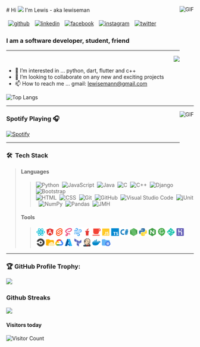 <img align="right" alt="GIF" height="160px" src="https://octodex.github.com/images/daftpunktocat-guy.gif" />
# Hi <img src="https://media.giphy.com/media/hvRJCLFzcasrR4ia7z/giphy.gif" width="25px"> I'm Lewis - aka lewiseman
<p align="left">
	<a href="https://github.com/imakash3011"><img alt="github" width="7%" style="padding:5px" src="https://img.icons8.com/clouds/100/000000/github.png"/></a>
	<a href="https://www.linkedin.com/in/imakash3011/"><img alt="linkedin" width="7%" style="padding:5px" src="https://img.icons8.com/clouds/100/000000/linkedin.png"/></a>
	<a href="https://www.facebook.com/imakash3011/"><img alt="facebook" width="7%" style="padding:5px" src="https://img.icons8.com/clouds/100/000000/facebook-new.png"/></a>
	<a href="https://www.instagram.com/imakash3011/"><img alt="instagram" width="7%" style="padding:5px" src="https://img.icons8.com/clouds/100/000000/instagram.png"/></a>
	<a href="https://twitter.com/imakash3011"><img alt="twitter" width="7%" style="padding:5px" src="https://img.icons8.com/clouds/100/000000/twitter.png"/></a>
</p>

### I am a software developer, student, friend
---
<img align="right" src="https://github-readme-stats.vercel.app/api?username=lewiseman&hide_border=true&show_icons=true&theme=radical&bg_color=00000000">

<br/>

- 👀 I’m interested in ... python, dart, flutter and c++
- 💞️ I’m looking to collaborate on any new and exciting projects
- 📫 How to reach me ... gmail: lewisemann@gmail.com

![Top Langs](https://github-readme-stats.vercel.app/api/top-langs/?username=lewiseman&layout=compact&hide_border=true&show_icons=true&theme=radical&bg_color=00000000)

---
<img align="right" alt="GIF" height="170px" src="https://media.giphy.com/media/J5B1Y8QZnzXXbLQIBu/giphy.gif" />

### Spotify Playing 🎧

[![Spotify](https://novatorem-kyzbk7wxl-bardiesel.vercel.app/api/spotify)](https://open.spotify.com/user/31doy22mvycwt43tx6ajtqe7tdtu)

---
### 🛠 &nbsp;Tech Stack
 > #### Languages
 >> ![Python](https://img.shields.io/badge/-Python-05122A?style=flat&logo=python)&nbsp;
![JavaScript](https://img.shields.io/badge/-JavaScript-05122A?style=flat&logo=javascript)&nbsp;
![Java](https://img.shields.io/badge/-Java-05122A?style=flat&logo=Java&logoColor=FFA518)&nbsp;
![C](https://img.shields.io/badge/-C-05122A?style=flat&logo=C&logoColor=A8B9CC)&nbsp;
![C++](https://img.shields.io/badge/-C++-05122A?style=flat&logo=C%2B%2B&logoColor=00599C)&nbsp;
![Django](https://img.shields.io/badge/-Django-05122A?style=flat&logo=django&logoColor=092E20)&nbsp;
![Bootstrap](https://img.shields.io/badge/-Bootstrap-05122A?style=flat&logo=bootstrap&logoColor=563D7C)\
![HTML](https://img.shields.io/badge/-HTML-05122A?style=flat&logo=HTML5)&nbsp;
![CSS](https://img.shields.io/badge/-CSS-05122A?style=flat&logo=CSS3&logoColor=1572B6)&nbsp;
![Git](https://img.shields.io/badge/-Git-05122A?style=flat&logo=git)&nbsp;
![GitHub](https://img.shields.io/badge/-GitHub-05122A?style=flat&logo=github)&nbsp;
![Visual Studio Code](https://img.shields.io/badge/-Visual%20Studio%20Code-05122A?style=flat&logo=visual-studio-code&logoColor=007ACC)&nbsp;
![jUnit](https://img.shields.io/badge/jUnit%20-%23150458.svg?&style=flat&logo=Java&logoColor=white)&nbsp;
![NumPy](https://img.shields.io/badge/numpy%20-%23013243.svg?&style=flat&logo=numpy&logoColor=white)&nbsp;
![Pandas](https://img.shields.io/badge/pandas%20-%23150458.svg?&style=flat&logo=pandas&logoColor=white)&nbsp;
![JMH](https://img.shields.io/badge/JMH%20-%23150458.svg?&style=flat&logo=Java&logoColor=white)&nbsp;
> #### Tools
>> <img src="https://raw.githubusercontent.com/PKief/vscode-material-icon-theme/main/icons/react.svg" alt="react" width="25" height="25" /><img src="https://raw.githubusercontent.com/PKief/vscode-material-icon-theme/main/icons/angular.svg" alt="angular-js" width="25" height="25" /><img src="https://raw.githubusercontent.com/PKief/vscode-material-icon-theme/main/icons/svelte.svg" alt="svelte" width="25" height="25" /><img src="https://raw.githubusercontent.com/PKief/vscode-material-icon-theme/main/icons/sass.svg" alt="sass" width="25" height="25" /><img src="https://raw.githubusercontent.com/PKief/vscode-material-icon-theme/main/icons/windicss.svg" alt="Windi CSS" width="25" height="25" /><img src="https://raw.githubusercontent.com/PKief/vscode-material-icon-theme/main/icons/gulp.svg" alt="gulp" width="25" height="25" /><img src="https://raw.githubusercontent.com/PKief/vscode-material-icon-theme/main/icons/java.svg" alt="java" width="25" height="25" /><img src="https://raw.githubusercontent.com/PKief/vscode-material-icon-theme/main/icons/javascript.svg" alt="javascript" width="25" height="25" /><img src="https://raw.githubusercontent.com/PKief/vscode-material-icon-theme/main/icons/typescript.svg" alt="typescript" width="25" height="25" /><img src="https://raw.githubusercontent.com/PKief/vscode-material-icon-theme/main/icons/csharp.svg" alt=".NET" width="25" height="25" /><img src="https://raw.githubusercontent.com/PKief/vscode-material-icon-theme/main/icons/nodejs_alt.svg" alt="nodejs" width="25" height="25" /><img src="https://raw.githubusercontent.com/PKief/vscode-material-icon-theme/main/icons/python.svg" alt="python" width="25" height="25" /><img src="https://raw.githubusercontent.com/PKief/vscode-material-icon-theme/main/icons/nginx.svg" alt="nginx" width="25" height="25" /><img src="https://raw.githubusercontent.com/PKief/vscode-material-icon-theme/main/icons/cucumber.svg" alt="cucumber" width="25" height="25" /><img src="https://raw.githubusercontent.com/PKief/vscode-material-icon-theme/main/icons/netlify.svg" alt="netlify" width="25" height="25" /><img src="https://raw.githubusercontent.com/PKief/vscode-material-icon-theme/main/icons/heroku.svg" alt="heroku" width="25" height="25" /><img src="https://raw.githubusercontent.com/PKief/vscode-material-icon-theme/main/icons/circleci_light.svg" alt="circleci" width="25" height="25" /><img src="https://raw.githubusercontent.com/PKief/vscode-material-icon-theme/main/icons/folder-aws.svg" alt="aws" width="25" height="25" /><img src="https://raw.githubusercontent.com/PKief/vscode-material-icon-theme/main/icons/gcp.svg" alt="gcp" width="25" height="25" /><img src="https://raw.githubusercontent.com/PKief/vscode-material-icon-theme/main/icons/azure.svg" alt="azure" width="25" height="25" /><img src="https://raw.githubusercontent.com/PKief/vscode-material-icon-theme/main/icons/terraform.svg" alt="Terraform" width="25" height="25" /><img src="https://raw.githubusercontent.com/PKief/vscode-material-icon-theme/main/icons/jenkins.svg" alt="Jenkins" width="25" height="25" /><img src="https://raw.githubusercontent.com/PKief/vscode-material-icon-theme/main/icons/docker.svg" alt="Docker" width="25" height="25" /><img src="https://raw.githubusercontent.com/PKief/vscode-material-icon-theme/main/icons/folder-kubernetes.svg" alt="Kubernetes" width="25" height="25" />

---
<!-- Profile Trophy -->
### 🏆 GitHub Profile Trophy:
<a href="https://github.com/ryo-ma/github-profile-trophy">
  <img width=800 src="https://github-profile-trophy.vercel.app/?username=lewiseman&column=8&theme=darkhub&no-frame=true&no-bg=true"/>
</a>

### Github Streaks
<img src="https://github-readme-streak-stats.herokuapp.com/?user=lewiseman&theme=dark" width="48%" >


#### Visitors today
![Visitor Count](https://profile-counter.glitch.me/{lewiseman}/count.svg)

<!---
lewiseman/lewiseman is a ✨ special ✨ repository because its `README.md` (this file) appears on your GitHub profile.
You can click the Preview link to take a look at your changes.
--->
